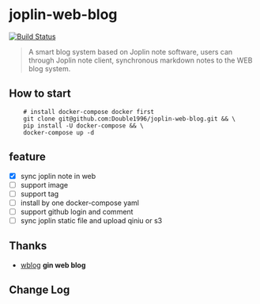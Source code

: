 # joplin-web-blog



[![Build Status](http://ci.double1996.com/api/badges/Double1996/joplin-web-blog/status.svg)](http://ci.double1996.com/Double1996/joplin-web-blog)
> A smart blog system based on Joplin note software, users can through Joplin note client, synchronous markdown notes to the WEB blog system.

## How to start

```shell
    # install docker-compose docker first
    git clone git@github.com:Double1996/joplin-web-blog.git && \ 
    pip install -U docker-compose && \
    docker-compose up -d
```

## feature 
- [x] sync joplin note in web
- [ ] support image 
- [ ] support tag 
- [ ] install by one docker-compose yaml
- [ ] support github login and comment
- [ ] sync joplin static file and upload qiniu or s3 

## Thanks

- [wblog](http://67.216.221.42/)  **gin web blog**


## Change Log

